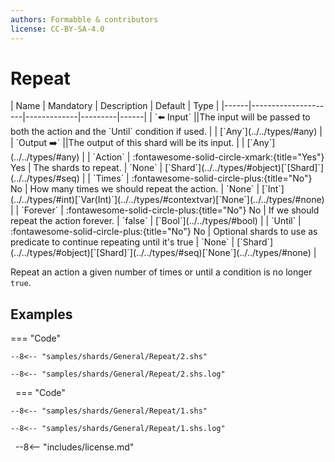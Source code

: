 ```yaml
---
authors: Formabble & contributors
license: CC-BY-SA-4.0
---
```



# Repeat

<div class="sh-parameters" markdown="1">
| Name | Mandatory | Description | Default | Type |
|------|---------------------|-------------|---------|------|
| `⬅️ Input` ||The input will be passed to both the action and the `Until` condition if used. | | [`Any`](../../types/#any) |
| `Output ➡️` ||The output of this shard will be its input. | | [`Any`](../../types/#any) |
| `Action` | :fontawesome-solid-circle-xmark:{title="Yes"} Yes  | The shards to repeat. | `None` | [`Shard`](../../types/#object)[`[Shard]`](../../types/#seq) |
| `Times` | :fontawesome-solid-circle-plus:{title="No"} No  | How many times we should repeat the action. | `None` | [`Int`](../../types/#int)[`Var(Int)`](../../types/#contextvar)[`None`](../../types/#none) |
| `Forever` | :fontawesome-solid-circle-plus:{title="No"} No  | If we should repeat the action forever. | `false` | [`Bool`](../../types/#bool) |
| `Until` | :fontawesome-solid-circle-plus:{title="No"} No  | Optional shards to use as predicate to continue repeating until it's true | `None` | [`Shard`](../../types/#object)[`[Shard]`](../../types/#seq)[`None`](../../types/#none) |

</div>

Repeat an action a given number of times or until a condition is no longer `true`.

## Examples

=== "Code"

  ```x86asm linenums="1"
  --8<-- "samples/shards/General/Repeat/2.shs"
  ```

  ```
  --8<-- "samples/shards/General/Repeat/2.shs.log"
  ```
&nbsp;
=== "Code"

  ```x86asm linenums="1"
  --8<-- "samples/shards/General/Repeat/1.shs"
  ```

  ```
  --8<-- "samples/shards/General/Repeat/1.shs.log"
  ```
&nbsp;
--8<-- "includes/license.md"

